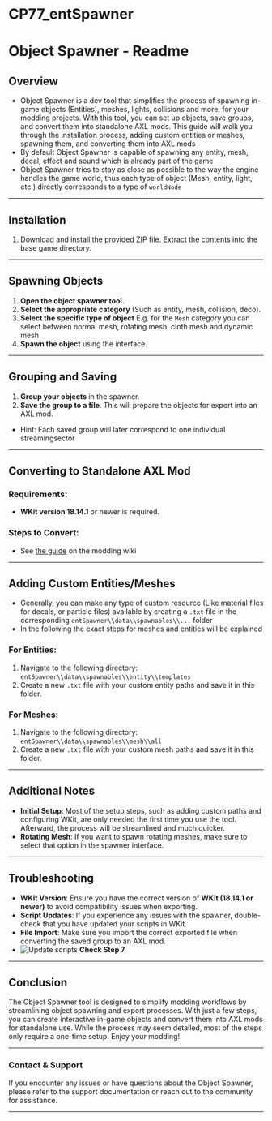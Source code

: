 # CP77_entSpawner

# Object Spawner - Readme

## Overview

- Object Spawner is a dev tool that simplifies the process of spawning in-game objects (Entities), meshes, lights, collisions and more, for your modding projects. With this tool, you can set up objects, save groups, and convert them into standalone AXL mods. This guide will walk you through the installation process, adding custom entities or meshes, spawning them, and converting them into AXL mods
- By default Object Spawner is capable of spawning any entity, mesh, decal, effect and sound which is already part of the game
- Object Spawner tries to stay as close as possible to the way the engine handles the game world, thus each type of object (Mesh, entity, light, etc.) directly corresponds to a type of `worldNode`

---

## Installation

1. Download and install the provided ZIP file. Extract the contents into the base game directory.

---

## Spawning Objects

1. **Open the object spawner tool**.
2. **Select the appropriate category** (Such as entity, mesh, collision, deco).
3. **Select the specific type of object** E.g. for the `Mesh` category you can select between normal mesh, rotating mesh, cloth mesh and dynamic mesh
4. **Spawn the object** using the interface.

---

## Grouping and Saving

1. **Group your objects** in the spawner.
2. **Save the group to a file**. This will prepare the objects for export into an AXL mod.
- Hint: Each saved group will later correspond to one individual streamingsector

---

## Converting to Standalone AXL Mod

### Requirements:

- **WKit version 18.14.1** or newer is required.

### Steps to Convert:
- See [the guide](https://wiki.redmodding.org/cyberpunk-2077-modding/modding-guides/world-editing/exporting-from-object-spawner) on the modding wiki

---

## Adding Custom Entities/Meshes

- Generally, you can make any type of custom resource (Like material files for decals, or particle files) available by creating a `.txt` file in the corresponding `entSpawner\\data\\spawnables\\...` folder
- In the following the exact steps for meshes and entities will be explained

### For Entities:

1. Navigate to the following directory:  
   `entSpawner\\data\\spawnables\\entity\\templates`
2. Create a new `.txt` file with your custom entity paths and save it in this folder.

### For Meshes:

1. Navigate to the following directory:  
   `entSpawner\\data\\spawnables\\mesh\\all`
2. Create a new `.txt` file with your custom mesh paths and save it in this folder.

---

## Additional Notes

- **Initial Setup**: Most of the setup steps, such as adding custom paths and configuring WKit, are only needed the first time you use the tool. Afterward, the process will be streamlined and much quicker.
- **Rotating Mesh**: If you want to spawn rotating meshes, make sure to select that option in the spawner interface.

---

## Troubleshooting

- **WKit Version**: Ensure you have the correct version of **WKit (18.14.1 or newer)** to avoid compatibility issues when exporting.
- **Script Updates**: If you experience any issues with the spawner, double-check that you have updated your scripts in WKit.
- **File Import**: Make sure you import the correct exported file when converting the saved group to an AXL mod.
- ![Update scripts](https://snipboard.io/pAOlYn.jpg) **Check Step 7**

---

## Conclusion

The Object Spawner tool is designed to simplify modding workflows by streamlining object spawning and export processes. With just a few steps, you can create interactive in-game objects and convert them into AXL mods for standalone use. While the process may seem detailed, most of the steps only require a one-time setup. Enjoy your modding!

---

### Contact & Support

If you encounter any issues or have questions about the Object Spawner, please refer to the support documentation or reach out to the community for assistance.

---
